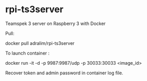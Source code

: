 # rpi-ts3server
Teamspek 3 server on Raspberry 3 with Docker


Pull:

docker pull adralim/rpi-ts3server


To launch container :

docker run -it -d -p 9987:9987/udp -p 30033:30033 <image_id>

Recover token and admin password in container log file.
